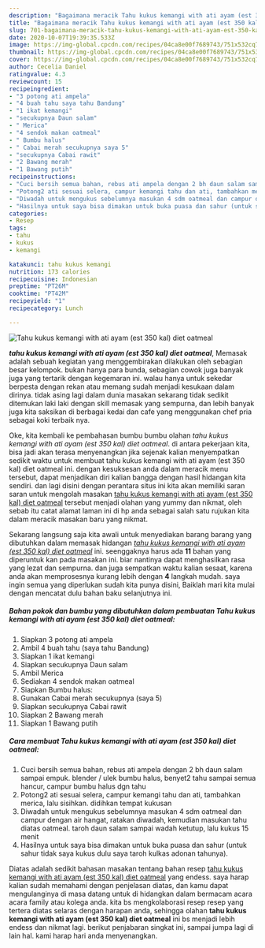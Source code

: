 ```yaml
---
description: "Bagaimana meracik Tahu kukus kemangi with ati ayam (est 350 kal) diet oatmeal yang praktis"
title: "Bagaimana meracik Tahu kukus kemangi with ati ayam (est 350 kal) diet oatmeal yang praktis"
slug: 701-bagaimana-meracik-tahu-kukus-kemangi-with-ati-ayam-est-350-kal-diet-oatmeal-yang-praktis
date: 2020-10-07T19:39:35.533Z
image: https://img-global.cpcdn.com/recipes/04ca8e00f7689743/751x532cq70/tahu-kukus-kemangi-with-ati-ayam-est-350-kal-diet-oatmeal-foto-resep-utama.jpg
thumbnail: https://img-global.cpcdn.com/recipes/04ca8e00f7689743/751x532cq70/tahu-kukus-kemangi-with-ati-ayam-est-350-kal-diet-oatmeal-foto-resep-utama.jpg
cover: https://img-global.cpcdn.com/recipes/04ca8e00f7689743/751x532cq70/tahu-kukus-kemangi-with-ati-ayam-est-350-kal-diet-oatmeal-foto-resep-utama.jpg
author: Cecelia Daniel
ratingvalue: 4.3
reviewcount: 15
recipeingredient:
- "3 potong ati ampela"
- "4 buah tahu saya tahu Bandung"
- "1 ikat kemangi"
- "secukupnya Daun salam"
- " Merica"
- "4 sendok makan oatmeal"
- " Bumbu halus"
- " Cabai merah secukupnya saya 5"
- "secukupnya Cabai rawit"
- "2 Bawang merah"
- "1 Bawang putih"
recipeinstructions:
- "Cuci bersih semua bahan, rebus ati ampela dengan 2 bh daun salam sampai empuk. blender / ulek bumbu halus, benyet2 tahu sampai semua hancur, campur bumbu halus dgn tahu"
- "Potong2 ati sesuai selera, campur kemangi tahu dan ati, tambahkan merica, lalu sisihkan. didihkan tempat kukusan"
- "Diwadah untuk mengukus sebelumnya masukan 4 sdm oatmeal dan campur dengan air hangat, ratakan diwadah, kemudian masukan tahu diatas oatmeal. taroh daun salam sampai wadah ketutup, lalu kukus 15 menit"
- "Hasilnya untuk saya bisa dimakan untuk buka puasa dan sahur (untuk sahur tidak saya kukus dulu saya taroh kulkas adonan tahunya)."
categories:
- Resep
tags:
- tahu
- kukus
- kemangi

katakunci: tahu kukus kemangi 
nutrition: 173 calories
recipecuisine: Indonesian
preptime: "PT26M"
cooktime: "PT42M"
recipeyield: "1"
recipecategory: Lunch

---
```



![Tahu kukus kemangi with ati ayam (est 350 kal) diet oatmeal](https://img-global.cpcdn.com/recipes/04ca8e00f7689743/751x532cq70/tahu-kukus-kemangi-with-ati-ayam-est-350-kal-diet-oatmeal-foto-resep-utama.jpg)

<b><i>tahu kukus kemangi with ati ayam (est 350 kal) diet oatmeal</i></b>, Memasak adalah sebuah kegiatan yang menggembirakan dilakukan oleh sebagian besar kelompok. bukan hanya para bunda, sebagian cowok juga banyak juga yang tertarik dengan kegemaran ini. walau hanya untuk sekedar berpesta dengan rekan atau memang sudah menjadi kesukaan dalam dirinya. tidak asing lagi dalam dunia masakan sekarang tidak sedikit ditemukan laki laki dengan skill memasak yang sempurna, dan lebih banyak juga kita saksikan di berbagai kedai dan cafe yang menggunakan chef pria sebagai koki terbaik nya.



Oke, kita kembali ke pembahasan bumbu bumbu olahan <i>tahu kukus kemangi with ati ayam (est 350 kal) diet oatmeal</i>. di antara pekerjaan kita, bisa jadi akan terasa menyenangkan jika sejenak kalian menyempatkan sedikit waktu untuk membuat tahu kukus kemangi with ati ayam (est 350 kal) diet oatmeal ini. dengan kesuksesan anda dalam meracik menu tersebut, dapat menjadikan diri kalian bangga dengan hasil hidangan kita sendiri. dan lagi disini dengan perantara situs ini kita akan memiliki saran saran untuk mengolah masakan <u>tahu kukus kemangi with ati ayam (est 350 kal) diet oatmeal</u> tersebut menjadi olahan yang yummy dan nikmat, oleh sebab itu catat alamat laman ini di hp anda sebagai salah satu rujukan kita dalam meracik masakan baru yang nikmat.


Sekarang langsung saja kita awali untuk menyediakan barang barang yang dibutuhkan dalam memasak hidangan <u><i>tahu kukus kemangi with ati ayam (est 350 kal) diet oatmeal</i></u> ini. seenggaknya harus ada <b>11</b> bahan yang diperuntuk kan pada masakan ini. biar nantinya dapat menghasilkan rasa yang lezat dan sempurna. dan juga sempatkan waktu kalian sesaat, karena anda akan memprosesnya kurang lebih dengan <b>4</b> langkah mudah. saya ingin semua yang diperlukan sudah kita punya disini, Baiklah mari kita mulai dengan mencatat dulu bahan baku selanjutnya ini.

<!--inarticleads1-->

##### Bahan pokok dan bumbu yang dibutuhkan dalam pembuatan Tahu kukus kemangi with ati ayam (est 350 kal) diet oatmeal:

1. Siapkan 3 potong ati ampela
1. Ambil 4 buah tahu (saya tahu Bandung)
1. Siapkan 1 ikat kemangi
1. Siapkan secukupnya Daun salam
1. Ambil  Merica
1. Sediakan 4 sendok makan oatmeal
1. Siapkan  Bumbu halus:
1. Gunakan  Cabai merah secukupnya (saya 5)
1. Siapkan secukupnya Cabai rawit
1. Siapkan 2 Bawang merah
1. Siapkan 1 Bawang putih




<!--inarticleads2-->

##### Cara membuat Tahu kukus kemangi with ati ayam (est 350 kal) diet oatmeal:

1. Cuci bersih semua bahan, rebus ati ampela dengan 2 bh daun salam sampai empuk. blender / ulek bumbu halus, benyet2 tahu sampai semua hancur, campur bumbu halus dgn tahu
1. Potong2 ati sesuai selera, campur kemangi tahu dan ati, tambahkan merica, lalu sisihkan. didihkan tempat kukusan
1. Diwadah untuk mengukus sebelumnya masukan 4 sdm oatmeal dan campur dengan air hangat, ratakan diwadah, kemudian masukan tahu diatas oatmeal. taroh daun salam sampai wadah ketutup, lalu kukus 15 menit
1. Hasilnya untuk saya bisa dimakan untuk buka puasa dan sahur (untuk sahur tidak saya kukus dulu saya taroh kulkas adonan tahunya).




Diatas adalah sedikit bahasan masakan tentang bahan resep <u>tahu kukus kemangi with ati ayam (est 350 kal) diet oatmeal</u> yang endess. saya harap kalian sudah memahami dengan penjelasan diatas, dan kamu dapat mengulanginya di masa datang untuk di hidangkan dalam bermacam acara acara family atau kolega anda. kita bs mengkolaborasi resep resep yang tertera diatas selaras dengan harapan anda, sehingga olahan <b>tahu kukus kemangi with ati ayam (est 350 kal) diet oatmeal</b> ini bs menjadi lebih endess dan nikmat lagi. berikut penjabaran singkat ini, sampai jumpa lagi di lain hal. kami harap hari anda menyenangkan.
